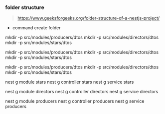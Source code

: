 ### folder structure

> https://www.geeksforgeeks.org/folder-structure-of-a-nestjs-project/

- command create folder

mkdir -p src/modules/producers/dtos
mkdir -p src/modules/directors/dtos
mkdir -p src/modules/stars/dtos

mkdir -p src/modules/producers/dtos
mkdir -p src/modules/directors/dtos
mkdir -p src/modules/stars/dtos

mkdir -p src/modules/producers/dtos
mkdir -p src/modules/directors/dtos
mkdir -p src/modules/stars/dtos

nest g module stars
nest g controller stars
nest g service stars

nest g module directors
nest g controller directors
nest g service directors

nest g module producers
nest g controller producers
nest g service producers
